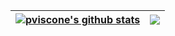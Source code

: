 | <a href="https://github.com/pviscone/github-readme-stats"><img align="center" src="https://github-readme-stats.vercel.app/api?username=pviscone&show_icons=true&include_all_commits=true&theme=buefy&hide_border=true" alt="pviscone's github stats" /></a> | <a href="https://github.com/pviscone/github-readme-stats"><img align="center" src="https://github-readme-stats.vercel.app/api/top-langs/?username=pviscone&layout=compact&theme=buefy&hide_border=true" /></a> |
| ------------- | ------------- |
